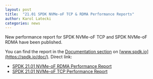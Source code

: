 ```yaml
---
layout: post
title:  "21.01 SPDK NVMe-oF TCP & RDMA Performance Reports"
author: Karol Latecki
categories: news
---
```


New performance report for SPDK NVMe-oF TCP and SPDK NVMe-oF RDMA have been published.

You can find the report in the [Documentation section](https://spdk.io/doc/) on [www.spdk.io](https://spdk.io/doc/).
Direct link:

- [SPDK 21.01 NVMe-oF RDMA Performance Report](https://ci.spdk.io/download/performance-reports/SPDK_rdma_perf_report_2101.pdf)
- [SPDK 21.01 NVMe-oF TCP Performance Report](https://ci.spdk.io/download/performance-reports/SPDK_tcp_perf_report_2101.pdf)
